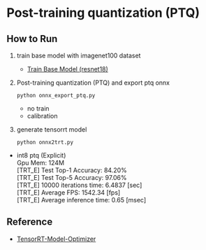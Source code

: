 # Post-training quantization (PTQ)

## How to Run

1. train base model with imagenet100 dataset
    - [Train Base Model (resnet18)](tmo/base_model/README.md)

2. Post-training quantization (PTQ) and export ptq onnx
    ```
    python onnx_export_ptq.py
    ```
    - no train 
    - calibration

3. generate tensorrt model
    ```
    python onnx2trt.py
    ```
- int8 ptq (Explicit)   
    Gpu Mem: 124M   
    [TRT_E] Test Top-1 Accuracy: 84.20%   
    [TRT_E] Test Top-5 Accuracy: 97.06%   
    [TRT_E] 10000 iterations time: 6.4837 [sec]   
    [TRT_E] Average FPS: 1542.34 [fps]   
    [TRT_E] Average inference time: 0.65 [msec]   

## Reference

- [TensorRT-Model-Optimizer](https://github.com/NVIDIA/TensorRT-Model-Optimizer)
